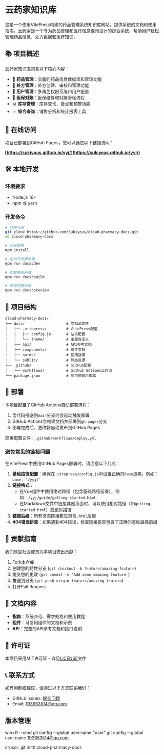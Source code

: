 # 云药家知识库

这是一个使用VitePress构建的药品管理系统知识库网站，提供系统的文档和使用指南。云药家是一个专为药品管理和医疗信息查询设计的综合系统，帮助用户轻松管理药品信息、处方数据和医疗知识。

## 📚 项目概述

云药家知识库包含以下核心内容：

- 💊 **药品管理**：全面的药品信息数据库和管理功能
- 📝 **处方管理**：处方创建、审核和管理功能
- 👥 **用户管理**：多角色权限系统和用户配置
- 🏥 **医保对账**：医保结算和对账管理流程
- 📊 **库存管理**：库存查询、盘点和预警功能
- 📈 **综合查询**：销售分析和统计报表工具

## 🔗 在线访问

项目已部署到GitHub Pages，您可以通过以下链接访问：

**[https://sukiyous.github.io/yyj/](https://sukiyous.github.io/yyj/)**

## 🛠️ 本地开发

### 环境要求

- Node.js 16+
- npm 或 yarn

### 开发命令

```bash
# 克隆仓库
git clone https://github.com/Sukiyous/cloud-pharmacy-docs.git
cd cloud-pharmacy-docs

# 安装依赖
npm install

# 启动开发服务器
npm run docs:dev

# 构建静态网站
npm run docs:build

# 预览构建结果
npm run docs:preview
```

## 📂 项目结构

```
cloud-pharmacy-docs/
├── docs/                   # 文档源文件
│   ├── .vitepress/         # VitePress配置
│   │   ├── config.js       # 站点配置
│   │   └── theme/          # 主题自定义
│   ├── api/                # API参考文档
│   ├── components/         # 组件文档
│   ├── guide/              # 使用指南
│   └── public/             # 静态资源
├── .github/                # GitHub配置
│   └── workflows/          # GitHub Actions工作流
└── package.json            # 项目依赖和脚本
```

## 🚀 部署

本项目配置了GitHub Actions自动部署流程：

1. 当代码推送到`main`分支时会自动触发部署
2. GitHub Actions会构建文档并部署到`gh-pages`分支
3. 部署完成后，更改将自动发布到GitHub Pages

部署配置文件：`.github/workflows/deploy.yml`

### 避免常见的链接问题

在VitePress中使用GitHub Pages部署时，请注意以下几点：

1. **基础路径配置**：确保在`.vitepress/config.js`中设置正确的`base`选项，例如：`base: '/yyj/'`
2. **链接格式**：
   - 在Vue组件中使用绝对路径（包含基础路径前缀），例如：`/yyj/guide/getting-started.html`
   - 在Markdown文件中链接其他页面时，可以使用相对路径（如`getting-started.html`）或绝对路径
3. **链接后缀**：所有页面链接都应包含`.html`后缀
4. **404错误排查**：如果遇到404错误，检查链接是否包含了正确的基础路径前缀

## 🤝 贡献指南

我们欢迎社区成员为本项目做出贡献：

1. Fork本仓库
2. 创建您的特性分支 (`git checkout -b feature/amazing-feature`)
3. 提交您的更改 (`git commit -m 'Add some amazing feature'`)
4. 推送到分支 (`git push origin feature/amazing-feature`)
5. 打开Pull Request

## 📖 文档内容

- **指南**：系统介绍、需求规格和使用教程
- **组件**：可复用组件的文档和示例
- **API**：完整的API参考文档和接口说明

## 📄 许可证

本项目采用MIT许可证 - 详见[LICENSE](LICENSE)文件

## 📞 联系方式

如有问题或建议，请通过以下方式联系我们：

- GitHub Issues: [提交问题](https://github.com/Sukiyous/cloud-pharmacy-docs/issues)
- Email: 193663514@qq.com

## 版本管理
win+R --cmd
git config --global user.name "user"
git config --global user.name 193663514@qq.com

crusor:
git init# cloud-pharmacy-docs
